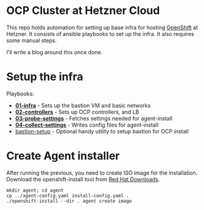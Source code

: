 # OCP Cluster at Hetzner Cloud

This repo holds automation for setting up base infra for hosting
[OpenShift](https://www.redhat.com/openshift) at Hetzner. It consists
of ansible playbooks to set up the infra. It also requires some manual steps.

I'll write a blog around this once done.

# Setup the infra

Playbooks:

* **[01-infra](./01-infra.yml)** - Sets up the bastion VM and basic networks
* **[02-controllers](./02-controllers.yml)** - Sets up OCP controllers, and LB
* **[03-probe-settings](./03-probe-settings.yml)** - Fetches settings needed for agent-install
* **[04-collect-settings](./04-collect-settings.yml)** - Writes config files for agent-install
* [bastion-setup](./bastion-setup.yml) - Optional handy utility to setup bastion for OCP install

# Create Agent installer

After running the previous, you need to create ISO image for the installation.
Download the openshift-install tool from
[Red Hat Downloads](https://console.redhat.com/openshift/downloads).

```
mkdir agent; cd agent
cp ../agent-config.yaml install-config.yaml .
./openshift-install --dir . agent create image
```

